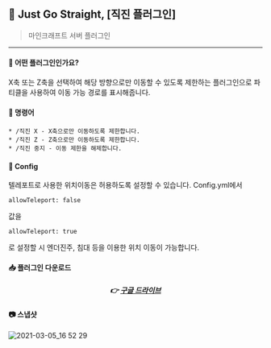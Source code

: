 



## 📒 Just  Go Straight, [직진 플러그인]
> 마인크래프트 서버 플러그인

---

#### 📖 어떤 플러그인인가요?
X축 또는 Z축을 선택하여 해당 방향으로만 이동할 수 있도록 제한하는 플러그인으로 파티클을 사용하여 이동 가능 경로를 표시해줍니다.

#### 📄 명령어
```
* /직진 X - X축으로만 이동하도록 제한합니다.
* /직진 Z - Z축으로만 이동하도록 제한합니다.
* /직진 중지 - 이동 제한을 해제합니다.
```

#### 📄 Config
텔레포트로 사용한 위치이동은 허용하도록 설정할 수 있습니다.
Config.yml에서
```
allowTeleport: false
```
값을 
```
allowTeleport: true
```
로 설정할 시 엔더진주, 침대 등을 이용한 위치 이동이 가능합니다.

####  📥 플러그인 다운로드

<div align=center>

#####  👉 [구글 드라이브](https://drive.google.com/file/d/1LfdYvDYgt5FzA1zsWZ6oAD8yvxwUgZoW/view?usp=sharing)

</div>

#### 📷 스냅샷
![2021-03-05_16 52 29](https://user-images.githubusercontent.com/28488288/110084784-b13bf480-7dd3-11eb-8c3b-827106a6360d.png)



